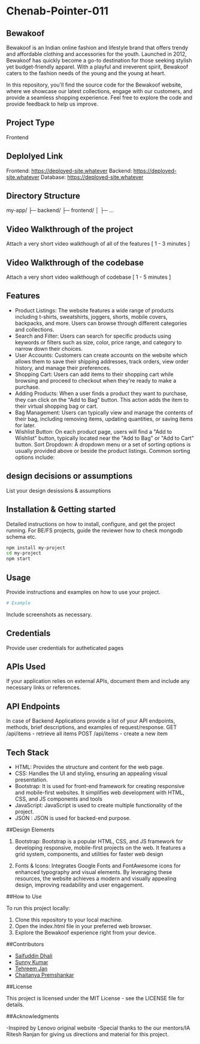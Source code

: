 # Chenab-Pointer-011

## Bewakoof
Bewakoof is an Indian online fashion and lifestyle brand that offers trendy and affordable clothing and accessories for the youth. Launched in 2012, Bewakoof has quickly become a go-to destination for those seeking stylish yet budget-friendly apparel. With a playful and irreverent spirit, Bewakoof caters to the fashion needs of the young and the young at heart.

In this repository, you'll find the source code for the Bewakoof website, where we showcase our latest collections, engage with our customers, and provide a seamless shopping experience. Feel free to explore the code and provide feedback to help us improve.

## Project Type
Frontend

## Deplolyed Link
Frontend: https://deployed-site.whatever
Backend: https://deployed-site.whatever
Database: https://deployed-site.whatever

## Directory Structure
my-app/
├─ backend/
├─ frontend/
│  ├─ ...

## Video Walkthrough of the project
Attach a very short video walkthough of all of the features [ 1 - 3 minutes ]

## Video Walkthrough of the codebase
Attach a very short video walkthough of codebase [ 1 - 5 minutes ]

## Features

- Product Listings: The website features a wide range of products including t-shirts, sweatshirts, joggers, shorts, mobile covers, backpacks, and more. Users can browse through different categories and collections.
- Search and Filter: Users can search for specific products using keywords or filters such as size, color, price range, and category to narrow down their choices.
- User Accounts: Customers can create accounts on the website which allows them to save their shipping addresses, track orders, view order history, and manage their preferences.
- Shopping Cart: Users can add items to their shopping cart while browsing and proceed to checkout when they're ready to make a purchase.
- Adding Products: When a user finds a product they want to purchase, they can click on the "Add to Bag" button. This action adds the item to their virtual shopping bag or cart.
- Bag Management: Users can typically view and manage the contents of their bag, including removing items, updating quantities, or saving items for later.
- Wishlist Button: On each product page, users will find a "Add to Wishlist" button, typically located near the "Add to Bag" or "Add to Cart" button.
Sort Dropdown: A dropdown menu or a set of sorting options is usually provided above or beside the product listings. Common sorting options include:


## design decisions or assumptions
List your design desissions & assumptions

## Installation & Getting started
Detailed instructions on how to install, configure, and get the project running. For BE/FS projects, guide the reviewer how to check mongodb schema etc.

```bash
npm install my-project
cd my-project
npm start
```

## Usage
Provide instructions and examples on how to use your project.

```bash
# Example
```

Include screenshots as necessary.


## Credentials
Provide user credentials for autheticated pages

## APIs Used
If your application relies on external APIs, document them and include any necessary links or references.

## API Endpoints
In case of Backend Applications provide a list of your API endpoints, methods, brief descriptions, and examples of request/response.
GET /api/items - retrieve all items
POST /api/items - create a new item


## Tech Stack

  - HTML: Provides the structure and content for the web page.
  - CSS: Handles the UI and styling, ensuring an appealing visual presentation.
  - Bootstrap: It is used for front-end framework for creating responsive and mobile-first websites. It simplifies web development with HTML, CSS, and JS components and tools
  - JavaScript: JavaScript is used to create multiple functionality of the project.
  - JSON : JSON is used for backed-end purpose.

 ##Design Elements

   1. Bootstrap: Bootstrap is a popular HTML, CSS, and JS framework for developing responsive, mobile-first projects on the web. It features a grid system, components, and utilities for faster web design

  2. Fonts & Icons: Integrates Google Fonts and FontAwesome icons for enhanced typography and visual elements. By leveraging these resources, the website achieves a modern and visually appealing design, improving readability and user engagement.

##How to Use

To run this project locally:

  1. Clone this repository to your local machine.
  2. Open the index.html file in your preferred web browser.
  3. Explore the Bewakoof experience right from your device.

##Contributors

  - <a href="https://github.com/saif520">Saifuddin Dhali</a>
  - <a href="https://github.com/aniyant">Sunny Kumar</a>
  - <a href="https://github.com/mohammadtehreem">Tehreem Jan</a>
  - <a href="https://github.com/Chaitanya-05">Chaitanya Premshankar</a>

##License

  This project is licensed under the MIT License - see the LICENSE file for details.

##Acknowledgments

  -Inspired by Lenovo original website
  -Special thanks to the our mentors/IA Ritesh Ranjan for giving us directions and material for this project.
